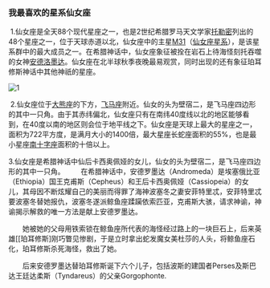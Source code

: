 ### 我最喜欢的星系仙女座

​      1.仙女座是全天88个现代星座之一，也是2世纪希腊罗马天文学家[托勒密](https://baike.baidu.com/item/托勒密/24466)列出的48个星座之一，位于天球赤道以北，仙女座中的主星[M31](https://baike.baidu.com/item/M31/2471896)（[仙女座星系](https://baike.baidu.com/item/仙女座星系/7166508)），是该星系群中的最大成员之一。在希腊神话中，仙女座象征被拴在岩石上待海怪刻托吞噬的女神[安德洛墨达](https://baike.baidu.com/item/安德洛墨达/1851761)。仙女座在北半球秋季夜晚最易观赏，同时出现的还有象征珀耳修斯神话中其他神祇的星座。

![1](https://tse4-mm.cn.bing.net/th/id/OIP-C.fj29Xeu1lWoVjha90oN32QHaFG?pid=ImgDet&rs=1)

​     2.仙女座位于[大熊座](https://baike.baidu.com/item/大熊座/200474)的下方，[飞马座](https://baike.baidu.com/item/飞马座/993536)附近。仙女的头为壁宿二，是飞马座四边形的其中一只角。由于其赤纬偏北，仙女座只有在南纬40度线以北的地区能够看到，在40度以南的地区则会位于地平线之下。仙女座是天球上最大的星座之一，面积为722平方度，是满月大小的1400倍，最大星座长蛇座面积的55%，也是最小星座[南十字座](https://baike.baidu.com/item/南十字座/899843)面积的十倍以上。

​     3.仙女座是希腊神话中仙后卡西奥佩娅的女儿，仙女的头为壁宿二，是飞马座四边形的其中一只角。
　　在希腊神话中，安德罗墨达（Andromeda）是埃塞俄比亚（Ethiopia）国王克甫斯（Cepheus）和王后卡西奥佩娅（Cassiopeia）的女儿，其母因不断炫耀自己的美丽而得罪了海神波塞冬之妻安菲特里忒，安菲特里忒要波塞冬替她报仇，波塞冬遂派鲸鱼座蹂躏依索匹亚，克甫斯大骇，请求神谕，神谕揭示解救的唯一方法是献上安德罗墨达。

　　她被她的父母用铁索锁在鲸鱼座所代表的海怪经过路上的一块巨石上，后来英雄[[珀耳修斯]刚巧瞥见惨剧，于是立时拿出蛇发魔女美杜莎的人头，将鲸鱼座石化，珀耳修斯杀死海怪，救出了她。

　　后来安德罗墨达替珀耳修斯诞下六个儿子，包括波斯的建国者Perses及斯巴达王廷达柔斯（Tyndareus）的父亲Gorgophonte.
